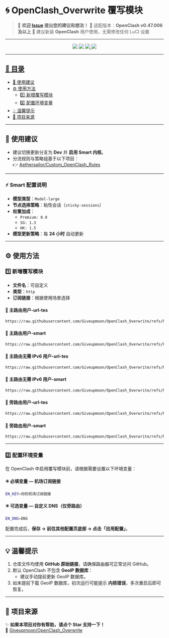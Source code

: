 # 🌀 OpenClash_Overwrite 覆写模块

> 💬 **欢迎 [Issue](https://github.com/Giveupmoon/OpenClash_Overwrite/issues) 提出您的建议和想法！**
> 🧩 适配版本：**OpenClash v0.47.006 及以上**
> 🧱 建议新装 **OpenClash** 用户使用，无需修改任何 LuCI 设置

---

<p align="center">
  <img src="https://img.shields.io/github/last-commit/Giveupmoon/OpenClash_Overwrite?style=for-the-badge&logo=git&label=Last%20Update" />
  <img src="https://img.shields.io/github/repo-size/Giveupmoon/OpenClash_Overwrite?style=for-the-badge&logo=github&label=Repo%20Size" />
  <a href="https://github.com/vernesong/OpenClash" target="_blank">
    <img src="https://img.shields.io/badge/OpenClash-v0.47.006%2B-blue?style=for-the-badge&logo=openwrt" />
  <img src="https://img.shields.io/badge/License-MIT-green?style=for-the-badge" />
</p>

---

## 📖 目录

* [📌 使用建议](#-使用建议)
* [⚙️ 使用方法](#️-使用方法)
  * [1️⃣ 新增覆写模块](#1️⃣-新增覆写模块)
  * [2️⃣ 配置环境变量](#2️⃣-配置环境变量)
* [💡 温馨提示](#-温馨提示)
* [📂 项目来源](#-项目来源)

---

## 📌 使用建议

* 建议切换更新分支为 **Dev** 并 **启用 Smart 内核**。  
* 分流规则与策略组基于以下项目：  
  👉 [Aethersailor/Custom_OpenClash_Rules](https://github.com/Aethersailor/Custom_OpenClash_Rules.git)  

---

### ⚡ Smart 配置说明

* **模型类型**：`Model-large`  
* **节点选择策略**：粘性会话（`sticky-sessions`）  
* **权重加成**：
  * `Premium: 0.9`
  * `SG: 1.3`
  * `HK: 1.5`
* **模型更新策略**：每 **24 小时** 自动更新  

---

## ⚙️ 使用方法

### 1️⃣ 新增覆写模块

* **文件名**：可自定义  
* **类型**：`http`  
* **订阅链接**：根据使用场景选择  

#### 🔹 主路由用户-url-tes

```bash
https://raw.githubusercontent.com/Giveupmoon/OpenClash_Overwrite/refs/heads/main/Overwrite/Overwrite.conf
```

#### 🔹 主路由用户-smart

```bash
https://raw.githubusercontent.com/Giveupmoon/OpenClash_Overwrite/refs/heads/main/Overwrite/Overwrite-smart.conf
```

#### 🔹 主路由无需 IPv6 用户-url-tes

```bash
https://raw.githubusercontent.com/Giveupmoon/OpenClash_Overwrite/refs/heads/main/Overwrite/Overwrite-noipv6.conf
```

#### 🔹 主路由无需 IPv6 用户-smart

```bash
https://raw.githubusercontent.com/Giveupmoon/OpenClash_Overwrite/refs/heads/main/Overwrite/Overwrite-smart-noipv6.conf
```

#### 🔹 旁路由用户-url-tes

```bash
https://raw.githubusercontent.com/Giveupmoon/OpenClash_Overwrite/refs/heads/main/Overwrite/Overwrite-bypass.conf
```

#### 🔹 旁路由用户-smart

```bash
https://raw.githubusercontent.com/Giveupmoon/OpenClash_Overwrite/refs/heads/main/Overwrite/Overwrite-smart-bypass.conf
```

---

### 2️⃣ 配置环境变量

在 OpenClash 中启用覆写模块前，请根据需要设置以下环境变量：

#### ✴️ 必填变量 — 机场订阅链接

```bash
EN_KEY=你的机场订阅链接
```

#### ✴️ 可选变量 — 自定义 DNS（仅旁路由）

```bash
EN_DNS=DNS
```

配置完成后，**保存 → 前往其他配置页底部 → 点击「应用配置」**。

---

## 💡 温馨提示

1. 仓库文件均使用 **GitHub 原始链接**，请确保路由器可正常访问 GitHub。  
2. 默认 OpenClash 不包含 **GeoIP 数据库**：
   * 建议手动提前更新 GeoIP 数据库。  
3. 如未提前下载 GeoIP 数据库，初次运行可能提示 **内核错误**，多次重启后即可恢复。  

---

## 📂 项目来源

✨ **如果本项目对你有帮助，请点个 Star 支持一下！**  
🧡 [Giveupmoon/OpenClash_Overwrite](https://github.com/Giveupmoon/OpenClash_Overwrite)
